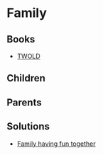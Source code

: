 # Family

## Books

* [TWOLD](../books/twold.md)

## Children



## Parents



## Solutions

* [Family having fun together](../solutions/family-having-fun-together.md)
